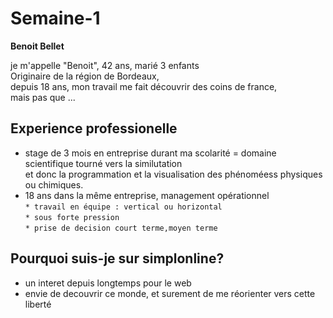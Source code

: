 # Semaine-1

__Benoit Bellet__

je m'appelle "Benoit", 42 ans, marié 3 enfants  
Originaire de la région de Bordeaux,  
depuis 18 ans, mon travail me fait découvrir des coins de france,  
mais pas que ...  
  
  
## Experience professionelle  
  
* stage de 3 mois en entreprise durant ma scolarité = domaine scientifique tourné vers la similutation   
et donc la programmation et la visualisation des phénoméess physiques ou chimiques.  
* 18 ans dans la même entreprise, management opérationnel  
    `* travail en équipe : vertical ou horizontal`  
    `* sous forte pression`  
    `* prise de decision court terme,moyen terme`  
  
  
## Pourquoi suis-je sur simplonline?  
  
* un interet depuis longtemps pour le web  
* envie de decouvrir ce monde, et surement de me réorienter vers cette liberté  
